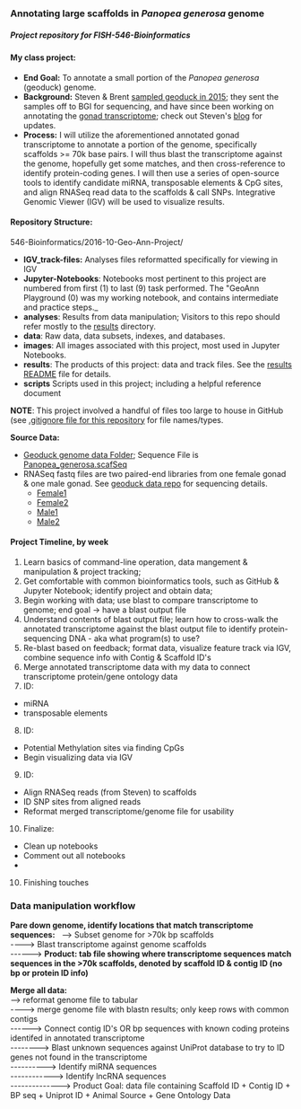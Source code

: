 ### Annotating large scaffolds in _Panopea generosa_ genome
##### Project repository for FISH-546-Bioinformatics

#### My class project:
* **End Goal:** To annotate a small portion of the _Panopea generosa_ (geoduck) genome.  
* **Background:** Steven & Brent [sampled geoduck in 2015](http://onsnetwork.org/halfshell/2015/08/11/big-day-big-clam/); they sent the samples off to BGI for sequencing, and have since been working on annotating the [gonad transcriptome](http://onsnetwork.org/halfshell/2015/07/09/first-look-at-geoduck-transcriptome/); check out Steven's [blog](http://onsnetwork.org/halfshell/category/panopea-generosa/) for updates.  
* **Process:** I will utilize the aforementioned annotated gonad transcriptome to annotate a portion of the genome, specifically scaffolds >= 70k base pairs. I will thus blast the transcriptome against the genome, hopefully get some matches, and then cross-reference to identify protein-coding genes. I will then use a series of open-source tools to identify candidate miRNA, transposable elements & CpG sites, and align RNASeq read data to the scaffolds & call SNPs. Integrative Genomic Viewer (IGV) will be used to visualize results.

#### Repository Structure:
546-Bioinformatics/2016-10-Geo-Ann-Project/  
  * **IGV_track-files:** Analyses files reformatted specifically for viewing in IGV  
  * **Jupyter-Notebooks**: Notebooks most pertinent to this project are numbered from first (1) to last (9) task performed. The "GeoAnn Playground (0) was my working notebook, and contains intermediate and practice steps._  
  * **analyses**: Results from data manipulation; Visitors to this repo should refer mostly to the [results](x) directory.  
  * **data**: Raw data, data subsets, indexes, and databases.  
  * **images**: All images associated with this project, most used in Jupyter Notebooks.   
  * **results**: The products of this project: data and track files. See the [results README]() file for details.  
  * **scripts** Scripts used in this project; including a helpful reference document  
  
**NOTE**: This project involved a handful of files too large to house in GitHub (see [.gitignore file for this repository](x) for file names/types. 

**Source Data:**
  * [Geoduck genome data Folder](http://owl.fish.washington.edu/P_generosa_genome_assemblies_BGI/20160512/); Sequence File is [Panopea_generosa.scafSeq](http://owl.fish.washington.edu/P_generosa_genome_assemblies_BGI/20160512/Panopea_generosa.scafSeq)
  * RNASeq fastq files are two paired-end libraries from one female gonad & one male gonad. See [geoduck data repo](https://github.com/sr320/paper-pano-go/wiki/Quality-trim-output#female) for sequencing details. 
    - [Female1](http://owl.fish.washington.edu/halfshell/bu-data-genomic/tentacle/Geoduck_v3/Geo_Pool_F_GGCTAC_L006_R2_001_val_1.fq)
    - [Female2](http://owl.fish.washington.edu/halfshell/bu-data-genomic/tentacle/Geoduck_v3/Geo_Pool_F_GGCTAC_L006_R1_001_val_2.fq)
    - [Male1](http://owl.fish.washington.edu/halfshell/bu-data-genomic/tentacle/Geoduck_v3/Geo_Pool_M_CTTGTA_L006_R2_001_val_1.fq)
    - [Male2](http://owl.fish.washington.edu/halfshell/bu-data-genomic/tentacle/Geoduck_v3/Geo_Pool_M_CTTGTA_L006_R1_001_val_2.fq)
   

#### Project Timeline, by week #  

1. Learn basics of command-line operation, data mangement & manipulation & project tracking;  
2. Get comfortable with common bioinformatics tools, such as GitHub & Jupyter Notebook; identify project and obtain data;
3. Begin working with data; use blast to compare transcriptome to genome; end goal -> have a blast output file
4. Understand contents of blast output file; learn how to cross-walk the annotated transcriptome against the blast output file to identify protein-sequencing DNA - aka what program(s) to use? 
5. Re-blast based on feedback; format data, visualize feature track via IGV, combine sequence info with Contig & Scaffold ID's
6. Merge annotated transcriptome data with my data to connect transcriptome protein/gene ontology data 
7. ID:  
  * miRNA
  * transposable elements
8. ID: 
  * Potential Methylation sites via finding CpGs    
  * Begin visualizing data via IGV
9. ID:
  * Align RNASeq reads (from Steven) to scaffolds
  * ID SNP sites from aligned reads 
  * Reformat merged transcriptome/genome file for usability
10. Finalize:
  * Clean up notebooks
  * Comment out all notebooks 
  * 


10. Finishing touches

### Data manipulation workflow

**Pare down genome, identify locations that match transcriptome sequences:**  
--> Subset genome for >70k bp scaffolds  
----> Blast transcriptome against genome scaffolds  
------> **Product: tab file showing where transcriptome sequences match sequences in the >70k scaffolds, denoted by scaffold ID &     contig ID (no bp or protein ID info)**

**Merge all data:**  
--> reformat genome file to tabular  
----> merge genome file with blastn results; only keep rows with common contigs  
------> Connect contig ID's OR bp sequences with known coding proteins identifed in annotated transcriptome   
--------> Blast unknown sequences against UniProt database to try to ID genes not found in the transcriptome  
----------> Identify miRNA sequences  
------------> Identify lncRNA sequences   
--------------> Product Goal: data file containing Scaffold ID +  Contig ID + BP seq + Uniprot ID + Animal Source + Gene Ontology Data
